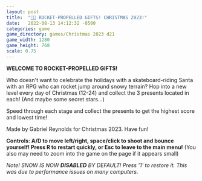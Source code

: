 ```yaml
---
layout: post
title:  "🎅🏻 ROCKET-PROPELLED GIFTS! CHRISTMAS 2023!"
date:   2022-08-13 14:12:32 -0500
categories: game
game_directory: games/Christmas 2023 d21
game_width: 1280
game_height: 768
scale: 0.75
---
```


**WELCOME TO ROCKET-PROPELLED GIFTS!**

Who doesn't want to celebrate the holidays with a skateboard-riding Santa with an RPG who can rocket jump around snowy terrain? Hop into a new level every day of Christmas (12-24) and collect the 3 presents located in each! (And maybe some secret stars...) 

Speed through each stage and collect the presents to get the highest score and lowest time!

Made by Gabriel Reynolds for Christmas 2023. Have fun!

**Controls: A/D to move left/right, space/click to shoot and bounce yourself! Press R to restart quickly, or Esc to leave to the main menu!**  (You also may need to zoom into the game on the page if it appears small)


*Note! SNOW IS NOW **DISABLED** BY DEFAULT! Press '1' to restore it. This was due to performance issues on many computers.*
